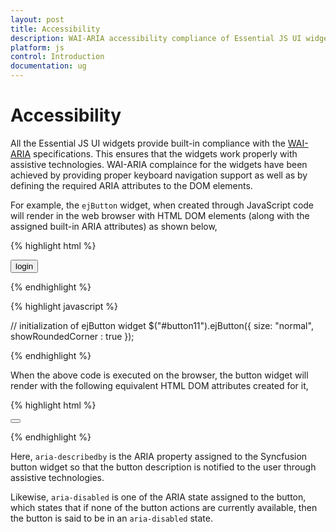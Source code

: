 ```yaml
---
layout: post
title: Accessibility
description: WAI-ARIA accessibility compliance of Essential JS UI widgets
platform: js
control: Introduction
documentation: ug
---
```


# Accessibility

All the Essential JS UI widgets provide built-in compliance with the [WAI-ARIA](http://www.w3.org/WAI/PF/aria-practices/) specifications. This ensures that the widgets work properly with  assistive technologies. WAI-ARIA complaince for the widgets have been achieved by providing proper keyboard navigation support as well as by defining the required ARIA attributes to the DOM elements.

For example, the `ejButton` widget, when created through JavaScript code will render in the web browser with HTML DOM elements (along with the assigned built-in ARIA attributes) as shown below,

{% highlight html %}

<!--container to render the Syncfusion button-->
<button id="button11">login</button>

{% endhighlight %}

{% highlight javascript %} 

//  initialization of ejButton widget 
$("#button11").ejButton({
     size: "normal",
     showRoundedCorner : true
});

{% endhighlight %}

When the above code is executed on the browser, the button widget will render with the following equivalent HTML DOM attributes created for it,

{% highlight html %}


<button id="button11" class="e-button e-js e-btn-normal e-btn e-select e-widget e-corner-all" tabindex="" type="submit" role="button" aria-describedby="login" aria-disabled="false"></button>


{% endhighlight %}

Here, `aria-describedby` is the ARIA property assigned to the Syncfusion button widget so that the button description is notified to the user through assistive technologies.

Likewise, `aria-disabled` is one of the ARIA state assigned to the button, which states that if none of the button actions are currently available, then the button is said to be in an `aria-disabled` state.